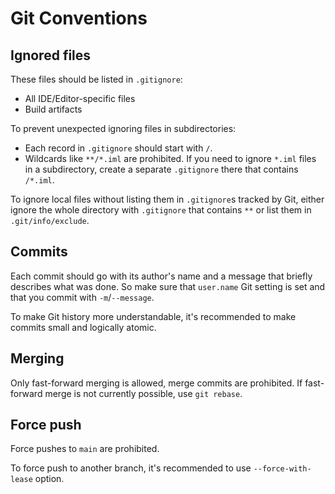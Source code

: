 # Git Conventions

## Ignored files

These files should be listed in `.gitignore`:

- All IDE/Editor-specific files
- Build artifacts

To prevent unexpected ignoring files in subdirectories:

- Each record in `.gitignore` should start with `/`.
- Wildcards like `**/*.iml` are prohibited. If you need to ignore `*.iml` files in a subdirectory, create a
  separate `.gitignore` there that contains `/*.iml`.

To ignore local files without listing them in `.gitignore`s tracked by Git,
either ignore the whole directory with `.gitignore` that contains `**`
or list them in `.git/info/exclude`.

## Commits

Each commit should go with its author's name and a message that briefly describes what was done.
So make sure that `user.name` Git setting is set and that you commit with `-m`/`--message`.

To make Git history more understandable, it's recommended to make commits small and logically atomic.

## Merging

Only fast-forward merging is allowed, merge commits are prohibited.
If fast-forward merge is not currently possible, use `git rebase`.

## Force push

Force pushes to `main` are prohibited.

To force push to another branch, it's recommended to use `--force-with-lease` option.
